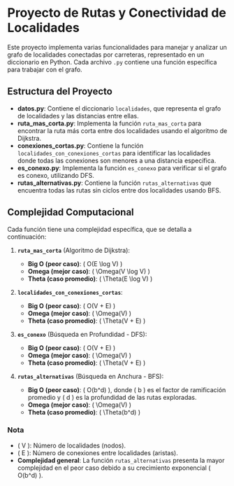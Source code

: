 # Proyecto de Rutas y Conectividad de Localidades

Este proyecto implementa varias funcionalidades para manejar y analizar un grafo de localidades conectadas por carreteras, representado en un diccionario en Python. Cada archivo `.py` contiene una función específica para trabajar con el grafo.

## Estructura del Proyecto

- **datos.py**: Contiene el diccionario `localidades`, que representa el grafo de localidades y las distancias entre ellas.
- **ruta_mas_corta.py**: Implementa la función `ruta_mas_corta` para encontrar la ruta más corta entre dos localidades usando el algoritmo de Dijkstra.
- **conexiones_cortas.py**: Contiene la función `localidades_con_conexiones_cortas` para identificar las localidades donde todas las conexiones son menores a una distancia específica.
- **es_conexo.py**: Implementa la función `es_conexo` para verificar si el grafo es conexo, utilizando DFS.
- **rutas_alternativas.py**: Contiene la función `rutas_alternativas` que encuentra todas las rutas sin ciclos entre dos localidades usando BFS.

## Complejidad Computacional

Cada función tiene una complejidad específica, que se detalla a continuación:

1. **`ruta_mas_corta`** (Algoritmo de Dijkstra):
   - **Big O (peor caso)**: \( O(E \log V) \)
   - **Omega (mejor caso)**: \( \Omega(V \log V) \)
   - **Theta (caso promedio)**: \( \Theta(E \log V) \)

2. **`localidades_con_conexiones_cortas`**:
   - **Big O (peor caso)**: \( O(V + E) \)
   - **Omega (mejor caso)**: \( \Omega(V) \)
   - **Theta (caso promedio)**: \( \Theta(V + E) \)

3. **`es_conexo`** (Búsqueda en Profundidad - DFS):
   - **Big O (peor caso)**: \( O(V + E) \)
   - **Omega (mejor caso)**: \( \Omega(V) \)
   - **Theta (caso promedio)**: \( \Theta(V + E) \)

4. **`rutas_alternativas`** (Búsqueda en Anchura - BFS):
   - **Big O (peor caso)**: \( O(b^d) \), donde \( b \) es el factor de ramificación promedio y \( d \) es la profundidad de las rutas exploradas.
   - **Omega (mejor caso)**: \( \Omega(V) \)
   - **Theta (caso promedio)**: \( \Theta(b^d) \)

### Nota
- \( V \): Número de localidades (nodos).
- \( E \): Número de conexiones entre localidades (aristas).
- **Complejidad general**: La función `rutas_alternativas` presenta la mayor complejidad en el peor caso debido a su crecimiento exponencial \( O(b^d) \).